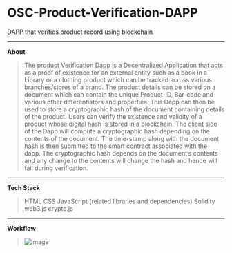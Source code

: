 # OSC-Product-Verification-DAPP
DAPP that verifies product record using blockchain

---
**About**
>The product Verification Dapp is a Decentralized Application that
acts as a proof of existence for an external entity such as a book in
a Library or a clothing product which can be tracked across
various branches/stores of a brand.
The product details can be stored on a document which can
contain the unique Product-ID, Bar-code and various other
differentiators and properties. This Dapp can then be used to
store a cryptographic hash of the document containing details of
the product. Users can verify the existence and validity of a
product whose digital hash is stored in a blockchain.
The client side of the Dapp will compute a cryptographic hash
depending on the contents of the document. The time-stamp
along with the document hash is then submitted to the smart
contract associated with the dapp.
The cryptographic hash depends on the document’s contents and
any change to the contents will change the hash and hence will fail
during verification.

---
**Tech Stack**
>HTML
>CSS 
>JavaScript (related libraries and dependencies)
>Solidity
>web3.js 
>crypto.js

---
**Workflow**

>![image](https://user-images.githubusercontent.com/75323931/172436355-16364ed2-bc37-4507-babb-cb4bfd7eedd9.png)

